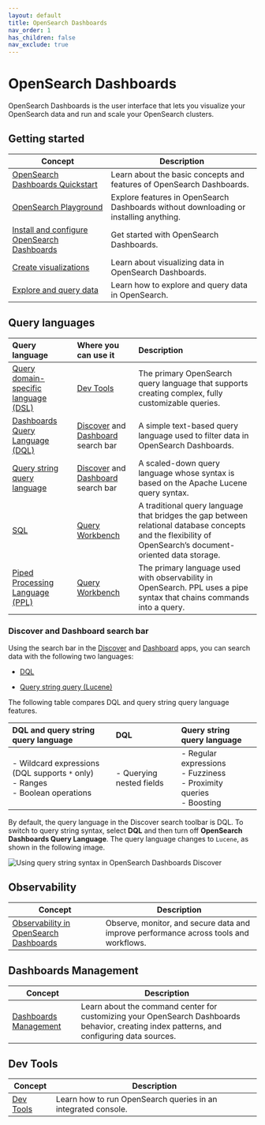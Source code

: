 ```yaml
---
layout: default
title: OpenSearch Dashboards
nav_order: 1
has_children: false
nav_exclude: true
---
```


# OpenSearch Dashboards

OpenSearch Dashboards is the user interface that lets you visualize your OpenSearch data and run and scale your OpenSearch clusters.

## Getting started

| Concept | Description | 
|---------|-------------|
| [OpenSearch Dashboards Quickstart]({{site.url}}{{site.baseurl}}/dashboards/quickstart-dashboards/) | Learn about the basic concepts and features of OpenSearch Dashboards. |
| [OpenSearch Playground](https://playground.opensearch.org/app/home#/) | Explore features in OpenSearch Dashboards without downloading or installing anything. |
| [Install and configure OpenSearch Dashboards]({{site.url}}{{site.baseurl}}/install-and-configure/install-dashboards/index/) | Get started with OpenSearch Dashboards. | 
| [Create visualizations]({{site.url}}{{site.baseurl}}/dashboards/visualize/viz-index/) | Learn about visualizing data in OpenSearch Dashboards. |
| [Explore and query data]({{site.url}}{{site.baseurl}}/dashboards/discover/index-discover/) | Learn how to explore and query data in OpenSearch. |

## Query languages

Query language | Where you can use it | Description
:--- | :--- | :---
[Query domain-specific language (DSL)]({{site.url}}{{site.baseurl}}/query-dsl/index/) | [Dev Tools]({{site.url}}{{site.baseurl}}/dashboards/dev-tools/index-dev/) | The primary OpenSearch query language that supports creating complex, fully customizable queries.
[Dashboards Query Language (DQL)]({{site.url}}{{site.baseurl}}/dashboards/discover/dql/) | [Discover]({{site.url}}{{site.baseurl}}/dashboards/discover/index-discover/) and [Dashboard]({{site.url}}{{site.baseurl}}/dashboards/dashboard/index/) search bar | A simple text-based query language used to filter data in OpenSearch Dashboards. 
[Query string query language]({{site.url}}{{site.baseurl}}/query-dsl/full-text/query-string/) | [Discover]({{site.url}}{{site.baseurl}}/dashboards/discover/index-discover/) and [Dashboard]({{site.url}}{{site.baseurl}}/dashboards/dashboard/index/) search bar | A scaled-down query language whose syntax is based on the Apache Lucene query syntax.
[SQL]({{site.url}}{{site.baseurl}}/search-plugins/sql/sql/index/) | [Query Workbench]({{site.url}}{{site.baseurl}}/dashboards/query-workbench/) | A traditional query language that bridges the gap between relational database concepts and the flexibility of OpenSearch’s document-oriented data storage.
[Piped Processing Language (PPL)]({{site.url}}{{site.baseurl}}/search-plugins/sql/ppl/index/) | [Query Workbench]({{site.url}}{{site.baseurl}}/dashboards/query-workbench/) | The primary language used with observability in OpenSearch. PPL uses a pipe syntax that chains commands into a query.

### Discover and Dashboard search bar

Using the search bar in the [Discover]({{site.url}}{{site.baseurl}}/dashboards/discover/index-discover/) and [Dashboard]({{site.url}}{{site.baseurl}}/dashboards/dashboard/index/) apps, you can search data with the following two languages:

- [DQL]({{site.url}}{{site.baseurl}}/dashboards/discover/dql/) 

- [Query string query (Lucene)]({{site.url}}{{site.baseurl}}/query-dsl/full-text/query-string/)

The following table compares DQL and query string query language features.

DQL and query string query language | DQL | Query string query language
:--- | :--- | :---
- Wildcard expressions (DQL supports `*` only)<br> - Ranges<br> - Boolean operations<br> | - Querying nested fields | - Regular expressions<br> - Fuzziness<br> - Proximity queries<br> - Boosting

By default, the query language in the Discover search toolbar is DQL. To switch to query string syntax, select **DQL** and then turn off **OpenSearch Dashboards Query Language**. The query language changes to `Lucene`, as shown in the following image.

![Using query string syntax in OpenSearch Dashboards Discover]({{site.url}}{{site.baseurl}}/images/discover-lucene-syntax.png)

## Observability

| Concept | Description | 
|---------|-------------|
| [Observability in OpenSearch Dashboards]({{site.url}}{{site.baseurl}}//observing-your-data/index/) | Observe, monitor, and secure data and improve performance across tools and workflows. |


## Dashboards Management

| Concept | Description | 
|---------|-------------|
| [Dashboards Management]({{site.url}}{{site.baseurl}}/dashboards/management/management-index/) | Learn about the command center for customizing your OpenSearch Dashboards behavior, creating index patterns, and configuring data sources. |

## Dev Tools 

| Concept | Description |
|---------|-------------|
| [Dev Tools]({{site.url}}{{site.baseurl}}/dashboards/dev-tools/index-dev/) | Learn how to run OpenSearch queries in an integrated console. |
